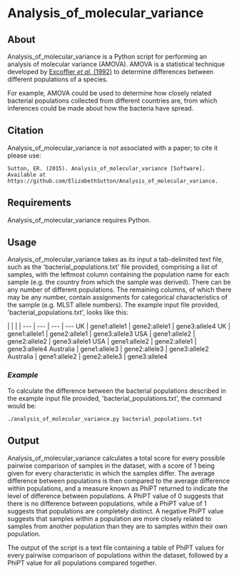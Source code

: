 # Analysis_of_molecular_variance
## About
Analysis_of_molecular_variance is a Python script for performing an analysis of molecular variance (AMOVA). AMOVA is a statistical technique developed by [Excoffier *et al.* (1992)](http://www.genetics.org/content/131/2/479.short) to determine differences between different populations of a species.

For example, AMOVA could be used to determine how closely related bacterial populations collected from different countries are, from which inferences could be made about how the bacteria have spread.

## Citation
Analysis_of_molecular_variance is not associated with a paper; to cite it please use:

    Sutton, ER. (2015). Analysis_of_molecular_variance [Software]. 
    Available at https://github.com/ElizabethSutton/Analysis_of_molecular_variance.

## Requirements
Analysis_of_molecular_variance requires Python.

## Usage
Analysis_of_molecular_variance takes as its input a tab-delimited text file, such as the 'bacterial_populations.txt' file provided, comprising a list of samples, with the leftmost column containing the population name for each sample (e.g. the country from which the sample was derived). There can be any number of different populations. The remaining columns, of which there may be any number, contain assignments for categorical characteristics of the sample (e.g. MLST allele numbers). The example input file provided, 'bacterial_populations.txt', looks like this:

 | | | |
--- | --- | --- | ---
UK | gene1:allele1 | gene2:allele1 | gene3:allele4
UK | gene1:allele1 | gene2:allele1 | gene3:allele3
USA | gene1:allele2 | gene2:allele2 | gene3:allele1
USA | gene1:allele2 | gene2:allele1 | gene3:allele4
Australia | gene1:allele3 | gene2:allele3 | gene3:allele2
Australia | gene1:allele2 | gene2:allele3 | gene3:allele4 

### *Example*
To calculate the difference between the bacterial populations described in the example input file provided, 'bacterial_populations.txt', the command would be:

    ./analysis_of_molecular_variance.py bacterial_populations.txt

## Output
Analysis_of_molecular_variance calculates a total score for every possible pairwise comparison of samples in the dataset, with a score of 1 being given for every characteristic in which the samples differ. The average difference between populations is then compared to the average difference within populations, and a measure known as PhiPT returned to indicate the level of difference between populations. A PhiPT value of 0 suggests that there is no difference between populations, while a PhiPT value of 1 suggests that populations are completely distinct. A negative PhiPT value suggests that samples within a population are more closely related to samples from another population than they are to samples within their own population.

The output of the script is a text file containing a table of PhiPT values for every pairwise comparison of populations within the dataset, followed by a PhiPT value for all populations compared together.

